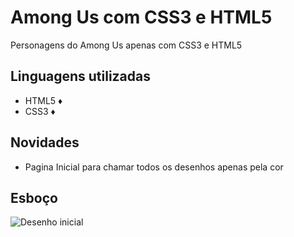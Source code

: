 # Among Us com CSS3 e HTML5
Personagens do Among Us apenas com CSS3 e HTML5

## Linguagens utilizadas
* HTML5 :diamonds:
* CSS3 :diamonds:

## Novidades
* Pagina Inicial para chamar todos os desenhos apenas pela cor

## Esboço
![Desenho inicial](https://drive.google.com/file/d/1Uj2Y4E7Ml36ifO297Lxz0oUsgODxfxJz/view?usp=sharing)
